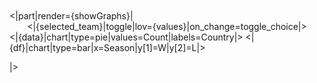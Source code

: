 <br/>
<br/>
<|part|render={showGraphs}|
<center>
<|{selected_team}|toggle|lov={values}|on_change=toggle_choice|>
</center>
<|{data}|chart|type=pie|values=Count|labels=Country|>
<|{df}|chart|type=bar|x=Season|y[1]=W|y[2]=L|>

|>
